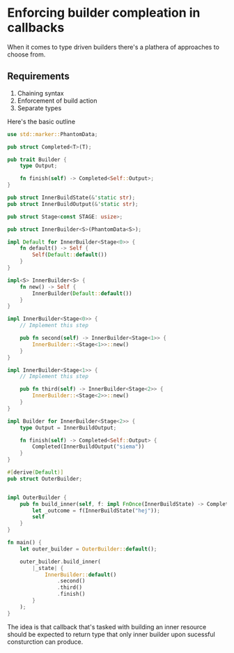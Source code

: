 # Enforcing builder compleation in callbacks

When it comes to type driven builders there's a plathera of approaches to choose from.

## Requirements

1. Chaining syntax
2. Enforcement of build action
3. Separate types

Here's the basic outline

```rust
use std::marker::PhantomData;

pub struct Completed<T>(T);

pub trait Builder {
    type Output;

    fn finish(self) -> Completed<Self::Output>;
}

pub struct InnerBuildState(&'static str);
pub struct InnerBuildOutput(&'static str);

pub struct Stage<const STAGE: usize>;

pub struct InnerBuilder<S>(PhantomData<S>);

impl Default for InnerBuilder<Stage<0>> {
    fn default() -> Self {
        Self(Default::default())
    }
}

impl<S> InnerBuilder<S> {
    fn new() -> Self {
        InnerBuilder(Default::default())
    }
}

impl InnerBuilder<Stage<0>> {
    // Implement this step

    pub fn second(self) -> InnerBuilder<Stage<1>> {
        InnerBuilder::<Stage<1>>::new()
    }
}

impl InnerBuilder<Stage<1>> {
    // Implement this step

    pub fn third(self) -> InnerBuilder<Stage<2>> {
        InnerBuilder::<Stage<2>>::new()
    }
}

impl Builder for InnerBuilder<Stage<2>> {
    type Output = InnerBuildOutput;

    fn finish(self) -> Completed<Self::Output> {
        Completed(InnerBuildOutput("siema"))
    }
}

#[derive(Default)]
pub struct OuterBuilder;


impl OuterBuilder {
    pub fn build_inner(self, f: impl FnOnce(InnerBuildState) -> Completed<InnerBuildOutput>) -> Self {
        let _outcome = f(InnerBuildState("hej"));
        self
    }
}

fn main() {
    let outer_builder = OuterBuilder::default();

    outer_builder.build_inner(
        |_state| {
            InnerBuilder::default()
                .second()
                .third()
                .finish()
        }
    );
}
```

The idea is that callback that's tasked with building an inner resource should be expected to return type that only inner builder upon sucessful consturction can produce.
